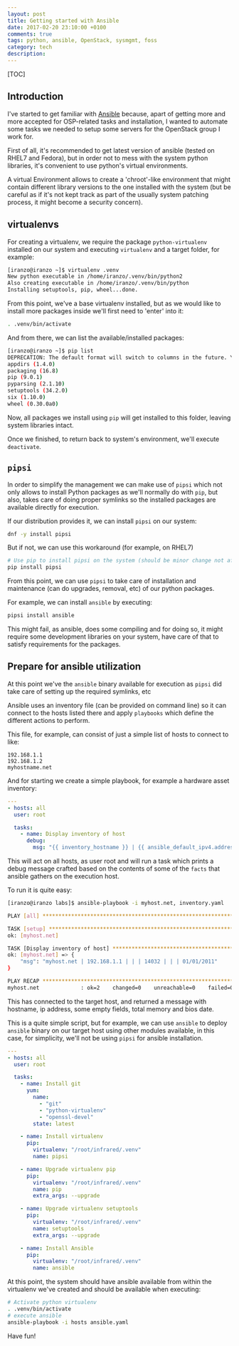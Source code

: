 ```yaml
---
layout: post
title: Getting started with Ansible
date: 2017-02-20 23:10:00 +0100
comments: true
tags: python, ansible, OpenStack, sysmgmt, foss
category: tech
description:
---
```


[TOC]

## Introduction

I've started to get familiar with [Ansible](http://www.ansible.com) because,
apart of getting more and more accepted for OSP-related tasks and
installation, I wanted to automate some tasks we needed to setup some servers
for the OpenStack group I work for.

First of all, it's recommended to get latest version of ansible (tested on
RHEL7 and Fedora), but in order not to mess with the system python libraries, it's convenient to use python's virtual environments.

A virtual Environment allows to create a 'chroot'-like environment that might contain different library versions to the one installed with the system (but be careful as if it's not kept track as part of the usually system patching process, it might become a security concern).

## virtualenvs

For creating a virtualenv, we require the package `python-virtualenv` installed on our system and executing `virtualenv` and a target folder, for example:

```bash
[iranzo@iranzo ~]$ virtualenv .venv
New python executable in /home/iranzo/.venv/bin/python2
Also creating executable in /home/iranzo/.venv/bin/python
Installing setuptools, pip, wheel...done.
```

From this point, we've a base virtualenv installed, but as we would like to install more packages inside we'll first need to 'enter' into it:

```bash
. .venv/bin/activate
```

And from there, we can list the available/installed packages:

```bash
[iranzo@iranzo ~]$ pip list
DEPRECATION: The default format will switch to columns in the future. You can use --format=(legacy|columns) (or define a format=(legacy|columns) in your pip.conf under the [list] section) to disable this warning.
appdirs (1.4.0)
packaging (16.8)
pip (9.0.1)
pyparsing (2.1.10)
setuptools (34.2.0)
six (1.10.0)
wheel (0.30.0a0)
```

Now, all packages we install using `pip` will get installed to this folder, leaving system libraries intact.

Once we finished, to return back to system's environment, we'll execute `deactivate`.

## `pipsi`

In order to simplify the management we can make use of `pipsi` which not only allows to install Python packages as we'll normally do with `pip`, but also, takes care of doing proper symlinks so the installed packages are available directly for execution.

If our distribution provides it, we can install `pipsi` on our system:

```bash
dnf -y install pipsi
```

But if not, we can use this workaround (for example, on RHEL7)

```bash
# Use pip to install pipsi on the system (should be minor change not affecting other software installed)
pip install pipsi
```

From this point, we can use `pipsi` to take care of installation and maintenance (can do upgrades, removal, etc) of our python packages.

For example, we can install `ansible` by executing:

```bash
pipsi install ansible
```

This might fail, as ansible, does some compiling and for doing so, it might require some development libraries on your system, have care of that to satisfy requirements for the packages.

## Prepare for ansible utilization

At this point we've the `ansible` binary available for execution as `pipsi` did take care of setting up the required symlinks, etc

Ansible uses an inventory file (can be provided on command line) so it can connect to the hosts listed there and apply `playbooks` which define the different actions to perform.

This file, for example, can consist of just a simple list of hosts to connect to like:

```hosts
192.168.1.1
192.168.1.2
myhostname.net
```

And for starting we create a simple playbook, for example a hardware asset inventory:

```yaml
---
- hosts: all
  user: root

  tasks:
    - name: Display inventory of host
      debug:
        msg: "{{ inventory_hostname }} | {{ ansible_default_ipv4.address }} | | | {{ ansible_memtotal_mb }} | | | {{ ansible_bios_date }}"
```

This will act on all hosts, as user root and will run a task which prints a debug message crafted based on the contents of some of the `facts` that ansible gathers on the execution host.

To run it is quite easy:

```bash
[iranzo@iranzo labs]$ ansible-playbook -i myhost.net, inventory.yaml

PLAY [all] *********************************************************************

TASK [setup] *******************************************************************
ok: [myhost.net]

TASK [Display inventory of host] ***********************************************
ok: [myhost.net] => {
    "msg": "myhost.net | 192.168.1.1 | | | 14032 | | | 01/01/2011"
}

PLAY RECAP *********************************************************************
myhost.net             : ok=2    changed=0    unreachable=0    failed=0
```

This has connected to the target host, and returned a message with hostname, ip address, some empty fields, total memory and bios date.

This is a quite simple script, but for example, we can use `ansible` to deploy `ansible` binary on our target host using other modules available, in this case, for simplicity, we'll not be using `pipsi` for ansible installation.

```yaml
---
- hosts: all
  user: root

  tasks:
    - name: Install git
      yum:
        name:
          - "git"
          - "python-virtualenv"
          - "openssl-devel"
        state: latest

    - name: Install virtualenv
      pip:
        virtualenv: "/root/infrared/.venv"
        name: pipsi

    - name: Upgrade virtualenv pip
      pip:
        virtualenv: "/root/infrared/.venv"
        name: pip
        extra_args: --upgrade

    - name: Upgrade virtualenv setuptools
      pip:
        virtualenv: "/root/infrared/.venv"
        name: setuptools
        extra_args: --upgrade

    - name: Install Ansible
      pip:
        virtualenv: "/root/infrared/.venv"
        name: ansible
```

At this point, the system should have ansible available from within the virtualenv we've created and should be available when executing:

```bash
# Activate python virtualenv
. .venv/bin/activate
# execute ansible
ansible-playbook -i hosts ansible.yaml
```

Have fun!
